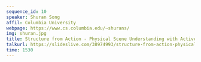 ```yaml
---
sequence_id: 10
speaker: Shuran Song
affil: Columbia University
webpage: https://www.cs.columbia.edu/~shurans/
img: shuran.jpg
title: Structure from Action - Physical Scene Understanding with Active Interactions
talkurl: https://slideslive.com/38974993/structure-from-action-physical-scene-understanding-with-active-interactions
time: 1530
---
```

